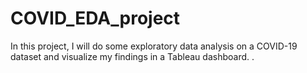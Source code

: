 # COVID_EDA_project
In this project, I will do some exploratory data analysis on a COVID-19 dataset and visualize my findings in a Tableau dashboard. . 
